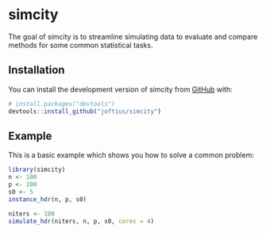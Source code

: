 
# simcity

<!-- badges: start -->
<!-- badges: end -->

The goal of simcity is to streamline simulating data to evaluate and compare methods for some common statistical tasks. 

## Installation

You can install the development version of simcity from [GitHub](https://github.com/) with:

``` r
# install.packages("devtools")
devtools::install_github("joftius/simcity")
```

## Example

This is a basic example which shows you how to solve a common problem:

``` r
library(simcity)
n <- 100
p <- 200
s0 <- 5
instance_hdr(n, p, s0)

niters <- 100
simulate_hdr(niters, n, p, s0, cores = 4)
```

